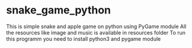 # snake_game_python
This is simple snake and apple game on python using PyGame module
All the resources like image and music is available in resources folder
To run this programm you need to install python3 and pygame module
